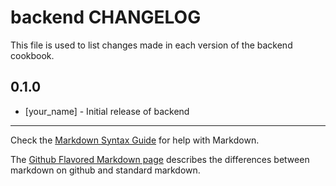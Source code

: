 backend CHANGELOG
=================

This file is used to list changes made in each version of the backend cookbook.

0.1.0
-----
- [your_name] - Initial release of backend

- - -
Check the [Markdown Syntax Guide](http://daringfireball.net/projects/markdown/syntax) for help with Markdown.

The [Github Flavored Markdown page](http://github.github.com/github-flavored-markdown/) describes the differences between markdown on github and standard markdown.
